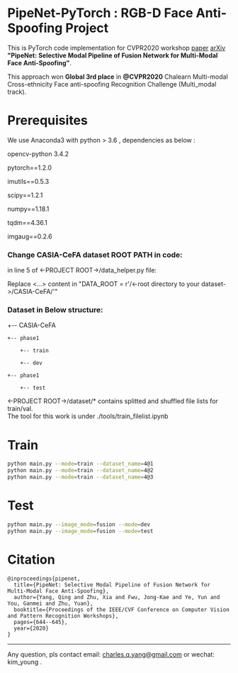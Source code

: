 # PipeNet-PyTorch : RGB-D Face Anti-Spoofing Project
This is PyTorch code implementation for CVPR2020 workshop [paper](https://openaccess.thecvf.com/content_CVPRW_2020/papers/w39/Yang_PipeNet_Selective_Modal_Pipeline_of_Fusion_Network_for_Multi-Modal_Face_CVPRW_2020_paper.pdf) [arXiv](https://arxiv.org/abs/2004.11744) **"PipeNet: Selective Modal Pipeline of Fusion Network for Multi-Modal Face Anti-Spoofing"**.

This approach won **Global 3rd place** in **@CVPR2020** Chalearn Multi-modal Cross-ethnicity Face anti-spoofing Recognition Challenge  (Multi_modal track).

# Prerequisites

We use Anaconda3 with python > 3.6 , dependencies as below :

opencv-python 3.4.2

pytorch==1.2.0

imutils==0.5.3

scipy==1.2.1

numpy==1.18.1

tqdm==4.36.1

imgaug==0.2.6

### Change CASIA-CeFA dataset ROOT PATH in code:

in line 5 of  <-PROJECT ROOT->/data_helper.py file:

Replace <...> content in  "DATA_ROOT = r'/<-root directory to your dataset->/CASIA-CeFA/'"

###  Dataset in Below structure:


+-- CASIA-CeFA

    +-- phase1

        +-- train

        +-- dev

    +-- phase1

        +-- test


<-PROJECT ROOT->/dataset/* contains splitted and shuffled file lists for train/val.  
The tool for this work is under ./tools/train_filelist.ipynb


# Train 
```bash
python main.py --mode=train --dataset_name=4@1 
python main.py --mode=train --dataset_name=4@2 
python main.py --mode=train --dataset_name=4@3 
```

# Test
```bash
python main.py --image_mode=fusion --mode=dev
python main.py --image_mode=fusion --mode=test
```


# Citation

```
@inproceedings{pipenet,
  title={PipeNet: Selective Modal Pipeline of Fusion Network for Multi-Modal Face Anti-Spoofing},
  author={Yang, Qing and Zhu, Xia and Fwu, Jong-Kae and Ye, Yun and You, Ganmei and Zhu, Yuan},
  booktitle={Proceedings of the IEEE/CVF Conference on Computer Vision and Pattern Recognition Workshops},
  pages={644--645},
  year={2020}
}
```

-----------------------------------------------------------
Any question, pls contact email: charles.q.yang@gmail.com or wechat: kim_young  .
